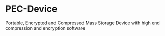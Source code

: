 # PEC-Device
Portable, Encrypted and Compressed Mass Storage Device with high end compression and encryption software
